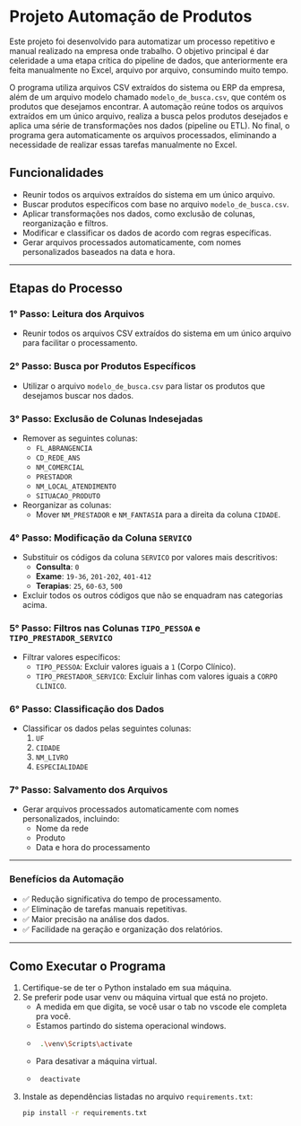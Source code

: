 # __Projeto Automação de Produtos__

Este projeto foi desenvolvido para automatizar um processo repetitivo e manual realizado na empresa onde trabalho. O objetivo principal é dar celeridade a uma etapa crítica do pipeline de dados, que anteriormente era feita manualmente no Excel, arquivo por arquivo, consumindo muito tempo.

O programa utiliza arquivos CSV extraídos do sistema ou ERP da empresa, além de um arquivo modelo chamado `modelo_de_busca.csv`, que contém os produtos que desejamos encontrar. A automação reúne todos os arquivos extraídos em um único arquivo, realiza a busca pelos produtos desejados e aplica uma série de transformações nos dados (pipeline ou ETL). No final, o programa gera automaticamente os arquivos processados, eliminando a necessidade de realizar essas tarefas manualmente no Excel.

## __Funcionalidades__
- Reunir todos os arquivos extraídos do sistema em um único arquivo.
- Buscar produtos específicos com base no arquivo `modelo_de_busca.csv`.
- Aplicar transformações nos dados, como exclusão de colunas, reorganização e filtros.
- Modificar e classificar os dados de acordo com regras específicas.
- Gerar arquivos processados automaticamente, com nomes personalizados baseados na data e hora.

---

## __Etapas do Processo__

### __1° Passo__: Leitura dos Arquivos
- Reunir todos os arquivos CSV extraídos do sistema em um único arquivo para facilitar o processamento.

### __2° Passo__: Busca por Produtos Específicos
- Utilizar o arquivo `modelo_de_busca.csv` para listar os produtos que desejamos buscar nos dados.

### __3° Passo__: Exclusão de Colunas Indesejadas
- Remover as seguintes colunas:
  - `FL_ABRANGENCIA`
  - `CD_REDE_ANS`
  - `NM_COMERCIAL`
  - `PRESTADOR`
  - `NM_LOCAL_ATENDIMENTO`
  - `SITUACAO_PRODUTO`
- Reorganizar as colunas:
  - Mover `NM_PRESTADOR` e `NM_FANTASIA` para a direita da coluna `CIDADE`.

### __4° Passo__: Modificação da Coluna `SERVICO`
- Substituir os códigos da coluna `SERVICO` por valores mais descritivos:
  - **Consulta**: `0`
  - **Exame**: `19-36`, `201-202`, `401-412`
  - **Terapias**: `25`, `60-63`, `500`
- Excluir todos os outros códigos que não se enquadram nas categorias acima.

### __5° Passo__: Filtros nas Colunas `TIPO_PESSOA` e `TIPO_PRESTADOR_SERVICO`
- Filtrar valores específicos:
  - `TIPO_PESSOA`: Excluir valores iguais a `1` (Corpo Clínico).
  - `TIPO_PRESTADOR_SERVICO`: Excluir linhas com valores iguais a `CORPO CLÍNICO`.

### __6° Passo__: Classificação dos Dados
- Classificar os dados pelas seguintes colunas:
  1. `UF`
  2. `CIDADE`
  3. `NM_LIVRO`
  4. `ESPECIALIDADE`

### __7° Passo__: Salvamento dos Arquivos
- Gerar arquivos processados automaticamente com nomes personalizados, incluindo:
  - Nome da rede
  - Produto
  - Data e hora do processamento

---
### __Benefícios da Automação__

- ✅ Redução significativa do tempo de processamento.
- ✅ Eliminação de tarefas manuais repetitivas.
- ✅ Maior precisão na análise dos dados.
- ✅ Facilidade na geração e organização dos relatórios.

---

## __Como Executar o Programa__

1. Certifique-se de ter o Python instalado em sua máquina.
3. Se preferir pode usar venv ou máquina virtual que está no projeto.
   - A medida em que digita, se você usar o tab no vscode ele completa pra você.
   - Estamos partindo do sistema operacional windows.
   - ```bash
      .\venv\Scripts\activate
   - Para desativar a máquina virtual.
   - ```bash
      deactivate
2. Instale as dependências listadas no arquivo `requirements.txt`:
   ```bash
   pip install -r requirements.txt